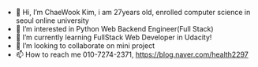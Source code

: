 - 👋 Hi, I’m ChaeWook Kim, i am 27years old, enrolled computer science in seoul online university
- 👀 I’m interested in Python Web Backend Engineer(Full Stack)
- 🌱 I’m currently learning FullStack Web Developer in Udacity!
- 💞️ I’m looking to collaborate on mini project
- 📫 How to reach me 010-7274-2371, https://blog.naver.com/health2297


